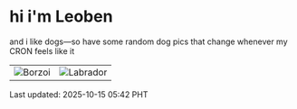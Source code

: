 # hi i'm Leoben

and i like dogs—so have some random dog pics that change whenever my CRON feels like it

|  |  |
|--------|----------|
| ![Borzoi](https://random-dog-vercel.vercel.app/api/random-borzoi?v=1760478148) | ![Labrador](https://random-dog-vercel.vercel.app/api/random-labrador?v=1760478148) |

Last updated: 2025-10-15 05:42 PHT
